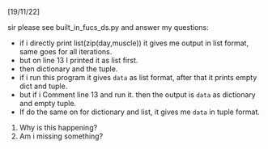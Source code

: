 [19/11/22]

sir please see built_in_fucs_ds.py and answer my questions:

- if i directly print list(zip(day,muscle)) it gives me output in list format, same goes for all iterations.
- but on line 13 I printed it as list first.
- then dictionary and the tuple.
- if i run this program it gives `data` as list format, after that it prints empty dict and tuple.
- but if i Comment line 13 and run it. then the output is `data` as dictionary and empty tuple.
- If do the same on for dictionary and list, it gives me `data` in tuple format.

1) Why is this happening?
2) Am i missing something?